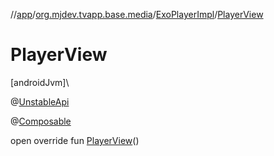 //[app](../../../index.md)/[org.mjdev.tvapp.base.media](../index.md)/[ExoPlayerImpl](index.md)/[PlayerView](-player-view.md)

# PlayerView

[androidJvm]\

@[UnstableApi](https://developer.android.com/reference/kotlin/androidx/media3/common/util/UnstableApi.html)

@[Composable](https://developer.android.com/reference/kotlin/androidx/compose/runtime/Composable.html)

open override fun [PlayerView](-player-view.md)()
